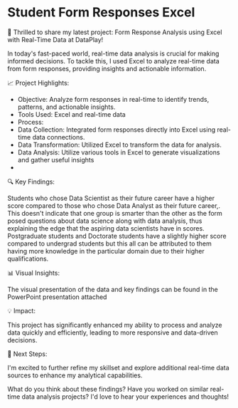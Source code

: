 # Student Form Responses Excel
🚀 Thrilled to share my latest project: Form Response Analysis using Excel with Real-Time Data at DataPlay!

In today's fast-paced world, real-time data analysis is crucial for making informed decisions. To tackle this, I used Excel to analyze real-time data from form responses, providing insights and actionable information.

📈 Project Highlights:

- Objective: Analyze form responses in real-time to identify trends, patterns, and actionable insights.
- Tools Used: Excel and real-time data
- Process:
- Data Collection: Integrated form responses directly into Excel using real-time data connections.
- Data Transformation: Utilized Excel to transform the data for analysis.
- Data Analysis: Utilize various tools in Excel to generate visualizations and gather useful insights
- 
🔍 Key Findings:

Students who chose Data Scientist as their future career have a higher score compared to those who chose Data Analyst as their future career,. This doesn't indicate that one group is smarter than the other as the form posed questions about data science along with data analysis, thus explaining the edge that the aspiring data scientists have in scores.
Postgraduate students and Doctorate students have a slightly higher score compared to undergrad students but this all can be attributed to them having more knowledge in the particular domain due to their higher qualifications.

📊 Visual Insights:

The visual presentation of the data and key findings can be found in the PowerPoint presentation attached

💡 Impact:

This project has significantly enhanced my ability to process and analyze data quickly and efficiently, leading to more responsive and data-driven decisions.

🚀 Next Steps:

I'm excited to further refine my skillset and explore additional real-time data sources to enhance my analytical capabilities.

What do you think about these findings? Have you worked on similar real-time data analysis projects? I'd love to hear your experiences and thoughts!
